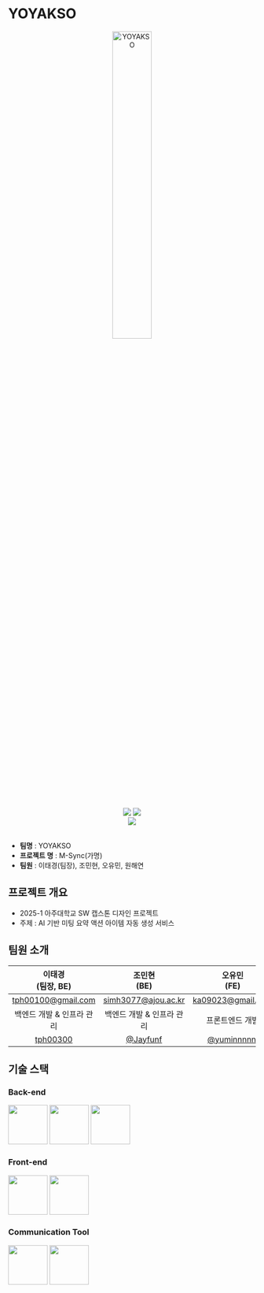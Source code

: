 <h1>YOYAKSO</h1>

<div  align="center">
  <img width="40%" src="https://avatars.githubusercontent.com/u/200085562?s=400&u=2fda5bb58c173065d31880695f025356929bc979&v=4" alt="YOYAKSO">
</div>
</br>

[//]: # ([<img src="https://img.shields.io/badge/-tech blog-blue?style=flat&logo=google-chrome&logoColor=white" />]&#40;&#41;)

<center>
    <a href="#"><img src="https://img.shields.io/badge/-readme.md-important?style=flat&logo=google-chrome&logoColor=white" /></a>
    <a href="#"><img src="https://img.shields.io/badge/release-v0.0.0-yellow?style=flat&logo=google-chrome&logoColor=white" /></a>
    <br/>
    <a href="#"><img src="https://img.shields.io/badge/프로젝트 기간-2025.03.06~-green?style=flat&logo=&logoColor=white" /></a>
</center>
</br>

- **팀명** : YOYAKSO
- **프로젝트 명** : M-Sync(가명)
- **팀원** : 이태경(팀장), 조민현, 오유민, 원해연

## 프로젝트 개요
- 2025-1 아주대학교 SW 캡스톤 디자인 프로젝트
- 주제 : AI 기반 미팅 요약 액션 아이템 자동 생성 서비스

## 팀원 소개
|             이태경<br>(팀장, BE)             |조민현<br>(BE)|오유민<br>(FE)|원해연<br>(FE)|
|:---------------------------------------:|:--------------------------------------:|:--------------------------------------------:|:------------------------------------------------:|
|           tph00100@gmail.com            |simh3077@ajou.ac.kr|ka09023@gmail.com|won980630@ajou.ac.kr|
|             백엔드 개발 & 인프라 관리             |백엔드 개발 & 인프라 관리|프론트엔드 개발|프론트엔드 개발|
| [tph00300](https://github.com/tph00300) | [@Jayfunf](https://github.com/Jayfunf) | [@yuminnnnni](https://github.com/yuminnnnni) |     [@wantyeon](https://github.com/wantyeon)     |

## 기술 스택

### Back-end
<div>
<img src="https://github.com/user-attachments/assets/c1bf0f6b-2d50-4937-9719-28f27e508e31" width="80">
<img src="https://github.com/user-attachments/assets/eb89943d-0f94-48c1-8ee8-0ea0f103368c" width="80">
<img src="https://github.com/user-attachments/assets/dd46e34a-48d3-4bdc-9287-0bc4207a55d5" width="80">
</div>

### Front-end
<div>
<img src="https://github.com/user-attachments/assets/8863f194-41e2-40d5-b33a-7db1ee8d5f79" width="80">
<img src="https://github.com/user-attachments/assets/f0596589-247c-4436-831e-f8314890565e" width="80">
</div>

[//]: # ()
[//]: # (### Infra)
[//]: # (<div>)
[//]: # (<img src="https://github.com/yewon-Noh/readme-template/blob/main/skills/AWSEC2.png?raw=true" width="80">)
[//]: # (</div>)

### Communication Tool
<div>
<img src="https://github.com/user-attachments/assets/844a20ee-147c-4444-a5e4-4454a4683938" width="80">
<img src="https://github.com/user-attachments/assets/e29f7e1f-9209-4d89-bf23-eae8239e02a1" width="80">
</div>

